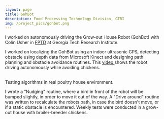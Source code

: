 ```yaml
---
layout: page
title: GohBot
description: Food Processing Technology Division, GTRI
img: /project_pics/gohbot.png
---
```

I worked on autonomously driving the Grow-out House Robot (GohBot) with Colin Usher in
<a href="http://www.fptd.gatech.edu/robotics/grobot.html" target="blank"> FPTD</a>
at Georgia Tech Research Institute.  

I worked on localizing the GohBot using an indoor ultrasonic GPS, detecting obstacle using
depth data from Microsoft Kinect and designing path planning and obstacle avoidance
routines. This <a href="https://drive.google.com/file/d/0Bx0AJvW-lbnBY09HRV9XWVI5VGM/view?usp=sharingvideo" target="blank">video </a>
shows the robot driving autonomously while avoiding chickens.

<div class="img_row">
	<img class="col two" src="{{ site.baseurl }}/project_pics/gohbot2.JPG" alt="" title="Test chicken house"/>
	<img class="col one" src="{{ site.baseurl }}/project_pics/gohbot3.jpeg" alt="" title="Localization map"/>
</div>
<div class="col three caption">
	Testing algorithms in real poultry house environment.
</div>

I wrote a "Nudging" routine, where a bird in front of the robot will be bumped slightly,
in order to move it out of the way. A "Drive around" routine was written to recalculate the robots
path, in case the bird doesn't move, or if a static obstacle is encountered. Weekly tests were
conducted in a grow-out house with broiler-breeder chickens.
